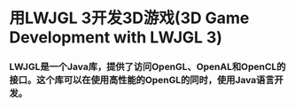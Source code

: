 # 用LWJGL 3开发3D游戏(3D Game Development with LWJGL 3)
### LWJGL是一个Java库，提供了访问OpenGL、OpenAL和OpenCL的接口。这个库可以在使用高性能的OpenGL的同时，使用Java语言开发。
